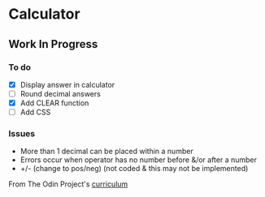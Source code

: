 # Calculator

## Work In Progress

### To do

- [x] Display answer in calculator
- [ ] Round decimal answers
- [x] Add CLEAR function
- [ ] Add CSS

### Issues

* More than 1 decimal can be placed within a number
* Errors occur when operator has no number before &/or after a number
* +/- (change to pos/neg) (not coded & this may not be implemented)

From The Odin Project's [curriculum](https://www.theodinproject.com/lessons/calculator)
